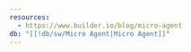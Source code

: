 ```yaml
---
resources:
  - https://www.builder.io/blog/micro-agent
db: "[[!db/sw/Micro Agent|Micro Agent]]"
---
```

